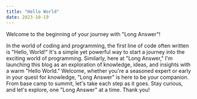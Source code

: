 ```yaml
---
title: "Hello World"
date: 2023-10-19
---
```

Welcome to the beginning of your journey with "Long Answer"!

In the world of coding and programming, the first line of code often written is "Hello, World!" It's a simple yet powerful way to start a journey into the exciting world of programming. 
Similarly, here at "Long Answer," I'm launching this blog as an exploration of knowledge, ideas, and insights with a warm "Hello World."
Welcome, whether you're a seasoned expert or early in your quest for knowledge, "Long Answer" is here to be your companion. From base camp to summit, let's take each step as it goes. 
Stay curious, and let's explore, one "Long Answer" at a time. Thank you!

